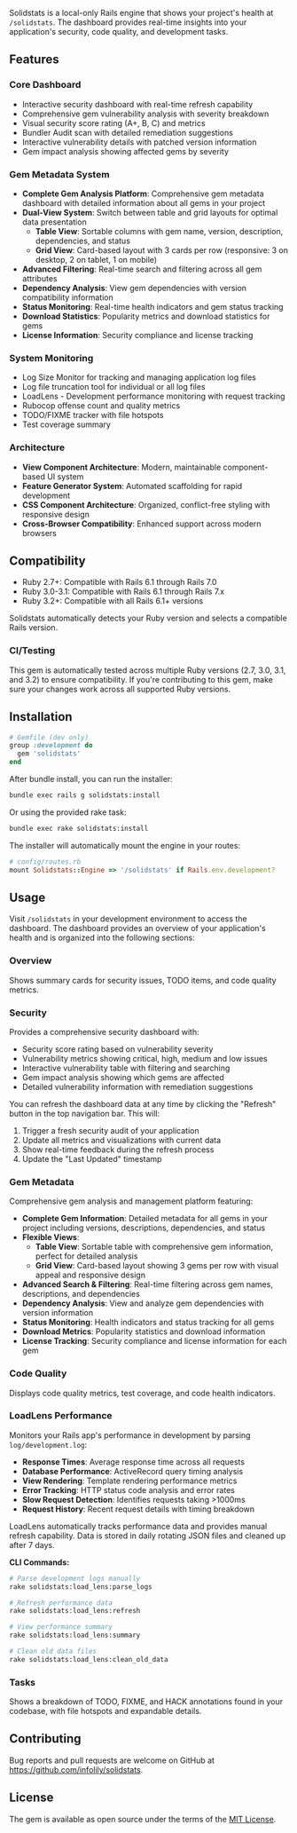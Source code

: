 Solidstats is a local-only Rails engine that shows your project's health at `/solidstats`. The dashboard provides real-time insights into your application's security, code quality, and development tasks.

## Features

### Core Dashboard
- Interactive security dashboard with real-time refresh capability
- Comprehensive gem vulnerability analysis with severity breakdown
- Visual security score rating (A+, B, C) and metrics
- Bundler Audit scan with detailed remediation suggestions
- Interactive vulnerability details with patched version information
- Gem impact analysis showing affected gems by severity

### Gem Metadata System
- **Complete Gem Analysis Platform**: Comprehensive gem metadata dashboard with detailed information about all gems in your project
- **Dual-View System**: Switch between table and grid layouts for optimal data presentation
  - **Table View**: Sortable columns with gem name, version, description, dependencies, and status
  - **Grid View**: Card-based layout with 3 cards per row (responsive: 3 on desktop, 2 on tablet, 1 on mobile)
- **Advanced Filtering**: Real-time search and filtering across all gem attributes
- **Dependency Analysis**: View gem dependencies with version compatibility information
- **Status Monitoring**: Real-time health indicators and gem status tracking
- **Download Statistics**: Popularity metrics and download statistics for gems
- **License Information**: Security compliance and license tracking

### System Monitoring
- Log Size Monitor for tracking and managing application log files
- Log file truncation tool for individual or all log files
- LoadLens - Development performance monitoring with request tracking
- Rubocop offense count and quality metrics
- TODO/FIXME tracker with file hotspots
- Test coverage summary

### Architecture
- **View Component Architecture**: Modern, maintainable component-based UI system
- **Feature Generator System**: Automated scaffolding for rapid development
- **CSS Component Architecture**: Organized, conflict-free styling with responsive design
- **Cross-Browser Compatibility**: Enhanced support across modern browsers

## Compatibility

- Ruby 2.7+: Compatible with Rails 6.1 through Rails 7.0
- Ruby 3.0-3.1: Compatible with Rails 6.1 through Rails 7.x
- Ruby 3.2+: Compatible with all Rails 6.1+ versions

Solidstats automatically detects your Ruby version and selects a compatible Rails version.

### CI/Testing

This gem is automatically tested across multiple Ruby versions (2.7, 3.0, 3.1, and 3.2) to ensure compatibility. If you're contributing to this gem, make sure your changes work across all supported Ruby versions.

## Installation

```ruby
# Gemfile (dev only)
group :development do
  gem 'solidstats'
end
```

After bundle install, you can run the installer:

```bash
bundle exec rails g solidstats:install
```

Or using the provided rake task:

```bash
bundle exec rake solidstats:install
```

The installer will automatically mount the engine in your routes:

```ruby
# config/routes.rb
mount Solidstats::Engine => '/solidstats' if Rails.env.development?
```

## Usage

Visit `/solidstats` in your development environment to access the dashboard. The dashboard provides an overview of your application's health and is organized into the following sections:

### Overview
Shows summary cards for security issues, TODO items, and code quality metrics.

### Security
Provides a comprehensive security dashboard with:
- Security score rating based on vulnerability severity
- Vulnerability metrics showing critical, high, medium and low issues
- Interactive vulnerability table with filtering and searching
- Gem impact analysis showing which gems are affected
- Detailed vulnerability information with remediation suggestions

You can refresh the dashboard data at any time by clicking the "Refresh" button in the top navigation bar. This will:
1. Trigger a fresh security audit of your application
2. Update all metrics and visualizations with current data
3. Show real-time feedback during the refresh process
4. Update the "Last Updated" timestamp

### Gem Metadata
Comprehensive gem analysis and management platform featuring:
- **Complete Gem Information**: Detailed metadata for all gems in your project including versions, descriptions, dependencies, and status
- **Flexible Views**: 
  - **Table View**: Sortable table with comprehensive gem information, perfect for detailed analysis
  - **Grid View**: Card-based layout showing 3 gems per row with visual appeal and responsive design
- **Advanced Search & Filtering**: Real-time filtering across gem names, descriptions, and dependencies
- **Dependency Analysis**: View and analyze gem dependencies with version information
- **Status Monitoring**: Health indicators and status tracking for all gems
- **Download Metrics**: Popularity statistics and download information
- **License Tracking**: Security compliance and license information for each gem

### Code Quality
Displays code quality metrics, test coverage, and code health indicators.

### LoadLens Performance
Monitors your Rails app's performance in development by parsing `log/development.log`:
- **Response Times**: Average response time across all requests
- **Database Performance**: ActiveRecord query timing analysis  
- **View Rendering**: Template rendering performance metrics
- **Error Tracking**: HTTP status code analysis and error rates
- **Slow Request Detection**: Identifies requests taking >1000ms
- **Request History**: Recent request details with timing breakdown

LoadLens automatically tracks performance data and provides manual refresh capability. Data is stored in daily rotating JSON files and cleaned up after 7 days.

**CLI Commands:**
```bash
# Parse development logs manually
rake solidstats:load_lens:parse_logs

# Refresh performance data
rake solidstats:load_lens:refresh

# View performance summary
rake solidstats:load_lens:summary

# Clean old data files
rake solidstats:load_lens:clean_old_data
```

### Tasks
Shows a breakdown of TODO, FIXME, and HACK annotations found in your codebase, with file hotspots and expandable details.

## Contributing

Bug reports and pull requests are welcome on GitHub at https://github.com/infolily/solidstats.

## License
The gem is available as open source under the terms of the [MIT License](https://opensource.org/licenses/MIT).
